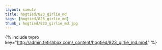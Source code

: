 ```yaml
--- 
layout: sieutv
title: hogtied/823_girlie_md
tags: [hogtied/823_girlie_md]
thumb_: hogtied/823_girlie_md.jpg
---
```

{% include tvpro key="http://admin.fetishbox.com/_content/hogtied/823_girlie_md.mp4" %} 
